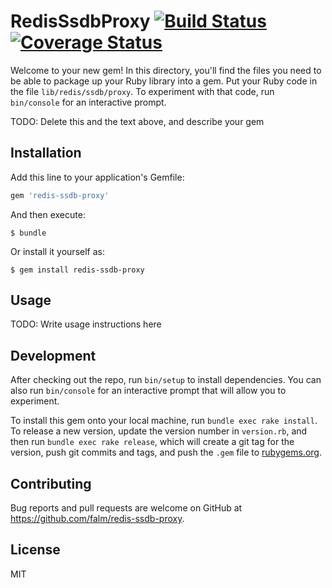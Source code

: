 # RedisSsdbProxy [![Build Status](https://travis-ci.org/falm/redis-ssdb-proxy.svg?branch=master)](https://travis-ci.org/falm/redis-ssdb-proxy) [![Coverage Status](https://coveralls.io/repos/github/falm/redis-ssdb-proxy/badge.svg?branch=master)](https://coveralls.io/github/falm/redis-ssdb-proxy?branch=master)

Welcome to your new gem! In this directory, you'll find the files you need to be able to package up your Ruby library into a gem. Put your Ruby code in the file `lib/redis/ssdb/proxy`. To experiment with that code, run `bin/console` for an interactive prompt.

TODO: Delete this and the text above, and describe your gem

## Installation

Add this line to your application's Gemfile:

```ruby
gem 'redis-ssdb-proxy'
```

And then execute:

    $ bundle

Or install it yourself as:

    $ gem install redis-ssdb-proxy

## Usage

TODO: Write usage instructions here

## Development

After checking out the repo, run `bin/setup` to install dependencies. You can also run `bin/console` for an interactive prompt that will allow you to experiment.

To install this gem onto your local machine, run `bundle exec rake install`. To release a new version, update the version number in `version.rb`, and then run `bundle exec rake release`, which will create a git tag for the version, push git commits and tags, and push the `.gem` file to [rubygems.org](https://rubygems.org).

## Contributing

Bug reports and pull requests are welcome on GitHub at https://github.com/falm/redis-ssdb-proxy.

## License
MIT
